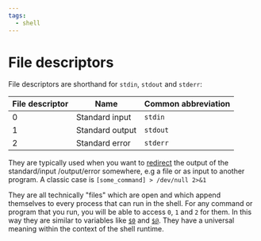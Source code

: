 ```yaml
---
tags:
  - shell
---
```


# File descriptors

File descriptors are shorthand for `stdin`, `stdout` and `stderr`:

| File descriptor | Name            | Common abbreviation |
| --------------- | --------------- | ------------------- |
| 0               | Standard input  | `stdin`             |
| 1               | Standard output | `stdout`            |
| 2               | Standard error  | `stderr`            |

They are typically used when you want to
[redirect](Redirection.md) the output of the
standard/input /output/error somewhere, e.g a file or as input to another
program. A classic case is `[some_command] > /dev/null 2>&1`

They are all technically "files" which are open and which append themselves to
every process that can run in the shell. For any command or program that you
run, you will be able to access `0`, `1` and `2` for them. In this way they are
similar to variables like
[`$0`](Passing_arguments_and_options_to_Bash_scripts.md#passing-arguments)
and
[`$@`](Passing_arguments_and_options_to_Bash_scripts.md#passing-arguments).
They have a universal meaning within the context of the shell runtime.
